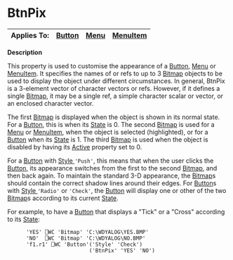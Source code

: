 




<h1 class="heading"><span class="name">BtnPix</span></h1>

| Applies To: | [Button](./button.md) | [Menu](./menu.md) | [MenuItem](./menuitem.md) |
| --- | --- | --- | ---  |


**Description**


This property is used to customise the appearance of a [Button](./button.md), [Menu](./menu.md) or [MenuItem](./menuitem.md). It specifies the names of or refs to up to 3 [Bitmap](./bitmap.md) objects to be used to display the object under different circumstances. In general, BtnPix is a 3-element vector of character vectors or refs. However, if it defines a single [Bitmap](./bitmap.md), it may be a single ref, a simple character scalar or vector, or an enclosed character vector.


The first [Bitmap](./bitmap.md) is displayed when the object is shown in its normal state. For a [Button](./button.md), this is when its [State](State.htm) is 0. The second [Bitmap](./bitmap.md) is used for a [Menu](./menu.md) or [MenuItem](./menuitem.md), when the object is selected (highlighted), or for a [Button](./button.md) when its [State](State.htm) is 1. The third [Bitmap](./bitmap.md) is used when the object is disabled by having its [Active](active.md) property set to 0.


For a [Button](./button.md) with [Style ](style.md)`'Push'`, this means that when the user clicks the [Button](./button.md), its appearance switches from the first to the second [Bitmap](./bitmap.md), and then back again. To maintain the standard 3-D appearance, the [Bitmap](./bitmap.md)s should contain the correct shadow lines around their edges. For [Button](./button.md)s with [Style ](style.md)`'Radio'` or `'Check'`, the [Button](./button.md) will display one or other of the two [Bitmap](./bitmap.md)s according to its current [State](State.htm).


For example, to have a [Button](./button.md) that displays a "Tick" or a "Cross" according to its [State](State.htm):
```apl
      'YES' ⎕WC 'Bitmap' 'C:\WDYALOG\YES.BMP'
      'NO'  ⎕WC 'Bitmap' 'C:\WDYALOG\NO.BMP'
      'f1.r1' ⎕WC 'Button'('Style' 'Check')
                          ('BtnPix' 'YES' 'NO')
```



